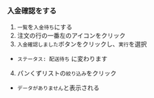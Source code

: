 ### 入金確認をする
1. `一覧`を`入金待ち`にする
2. 注文の行の一番左のアイコンをクリック
3. `入金確認しました`ボタンをクリックし、`実行`を選択
  - `ステータス: 配送待ち` に変わります
4. パンくずリストの`絞り込み`をクリック
  - `データがありません`と表示される

  

